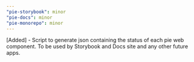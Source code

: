 ```yaml
---
"pie-storybook": minor
"pie-docs": minor
"pie-monorepo": minor
---
```


[Added] - Script to generate json containing the status of each pie web component. To be used by Storybook and Docs site and any other future apps.
